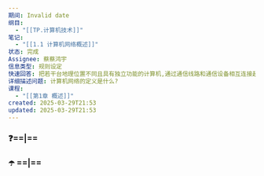 ```yaml
---
期间: Invalid date
纲目:
  - "[[TP.计算机技术]]"
笔记:
  - "[[1.1 计算机网络概述]]"
状态: 完成
Assignee: 蔡蔡鸿宇
信息类型: 规则设定
快速回答: 把若干台地理位置不同且具有独立功能的计算机,通过通信线路和通信设备相互连接起来,以实现数据传输和资源共享的一种计算机系统。
详细描述问题: 计算机网络的定义是什么?
课程:
  - "[[第1章 概述]]"
created: 2025-03-29T21:53
updated: 2025-03-29T21:53
---
```

### ❓==|==

### ☂️ ==|==